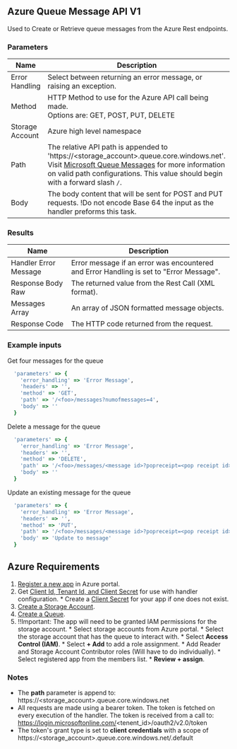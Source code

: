 ## Azure Queue Message API V1
Used to Create or Retrieve queue messages from the Azure Rest endpoints.

### Parameters
Name | Description
----------- | -------------
Error Handling | Select between returning an error message, or raising an exception.
Method | HTTP Method to use for the Azure API call being made. <br/> Options are: GET, POST, PUT, DELETE
Storage Account | Azure high level namespace
Path |  The relative API path is appended to 'https://<storage_account>.queue.core.windows.net'.  Visit [Microsoft Queue Messages](https://docs.microsoft.com/en-us/rest/api/storageservices/operations-on-messages) for more information on valid path configurations. This value should begin with a forward slash `/`.  
Body | The body content that will be sent for POST and PUT requests. !Do not encode Base 64 the input as the handler preforms this task.

### Results
Name | Description
----------- | -------------
Handler Error Message | Error message if an error was encountered and Error Handling is set to "Error Message".
Response Body Raw | The returned value from the Rest Call (XML format).
Messages Array | An array of JSON formatted message objects.
Response Code | The HTTP code returned from the request.

### Example inputs
Get four messages for the <foo> queue
```ruby
  'parameters' => {
    'error_handling' => 'Error Message',
    'headers' => '',
    'method' => 'GET',
    'path' => '/<foo>/messages?numofmessages=4',
    'body' => ''
  }
```
Delete a message for the <foo> queue
```ruby
  'parameters' => {
    'error_handling' => 'Error Message',
    'headers' => '',
    'method' => 'DELETE',
    'path' => '/<foo>/messages/<message id>?popreceipt=<pop receipt id>',
    'body' => ''
  }
```
Update an existing message for the <foo> queue
```ruby
  'parameters' => {
    'error_handling' => 'Error Message',
    'headers' => '',
    'method' => 'PUT',
    'path' => '/<foo>/messages/<message id>?popreceipt=<pop receipt id>',
    'body' => 'Update to message'
  }
```
## Azure Requirements
  1. [Register a new app](https://docs.microsoft.com/en-us/azure/active-directory/develop/quickstart-register-app) in Azure portal.
  2. Get [Client Id, Tenant Id, and Client Secret](https://support.lacework.com/hc/en-us/articles/360029107274-Gather-the-Required-Azure-Client-ID-Tenant-ID-and-Client-Secret) for use with handler configuration.
    * Create a [Client Secret](https://docs.microsoft.com/en-us/azure/active-directory/develop/howto-create-service-principal-portal#option-2-create-a-new-application-secret) for your app if one does not exist.
  3. [Create a Storage Account](https://docs.microsoft.com/en-us/azure/storage/common/storage-account-create?tabs=azure-portal).
  4. [Create a Queue](https://docs.microsoft.com/en-us/azure/storage/queues/storage-quickstart-queues-portal).
  5. !!Important: The app will need to be granted IAM permissions for the storage account.
    * Select storage accounts from Azure portal.
    * Select the storage account that has the queue to interact with.
    * Select **Access Control (IAM)**.
    * Select **+ Add** to add a role assignment.
    * Add Reader and Storage Account Contributor roles (Will have to do individually).
    * Select registered app from the members list.
    * **Review + assign**.

### Notes
 * The **path** parameter is append to: https://<storage_account>.queue.core.windows.net 
 * All requests are made using a bearer token.  The token is fetched on every execution of the handler. The token is received from a call to: https://login.microsoftonline.com/<tenent_id>/oauth2/v2.0/token
 * The token's grant type is set to __client credentials__ with a scope of https://<storage_account>.queue.core.windows.net/.default  
